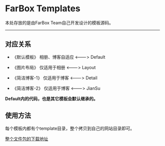 # FarBox Templates

本处存放的是由FarBox Team自己开发设计的模板源码。

- - - - - - - - - - - - - - - - - - - - - -


## 对应关系

-   《默认模板》 相册、博客自适应  <---> Default

-   《图片布局》 仅适用于相册  <---> Layout

-   《简洁博客-1》 仅适用于博客  <--->   Detail

-   《简洁博客-2》 仅适用于博客  <---> JianSu

**Default内的代码，也是其它模板会默认继承的。**

## 使用方法

每个模板内都有个template目录，整个拷贝到自己的网站目录即可。

[整个文件包的下载地址](https://github.com/hepochen/farbox-templates/archive/master.zip)